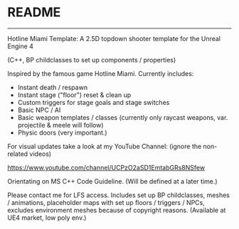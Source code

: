 # README #
---
Hotline Miami Template: A 2.5D topdown shooter template for the Unreal Engine 4

(C++, BP childclasses to set up components / properties)

Inspired by the famous game Hotline Miami.
Currently includes:
- Instant death / respawn
- Instant stage ("floor") reset & clean up
- Custom triggers for stage goals and stage switches
- Basic NPC / AI
- Basic weapon templates / classes (currently only raycast weapons, var. projectile & meele will follow)
- Physic doors (very important.)

For visual updates take a look at my YouTube Channel:
(ignore the non-related videos)

https://www.youtube.com/channel/UCPzO2aSD1EmtabGRs8NSfew

Orientating on MS C++ Code Guideline.
(Will be defined at a later time.)


Please contact me for LFS access.
Includes set up BP childclasses, meshes / animations, placeholder maps with set up floors / triggers / NPCs, excludes environment meshes because of copyright reasons. (Available at UE4 market, low poly env.)